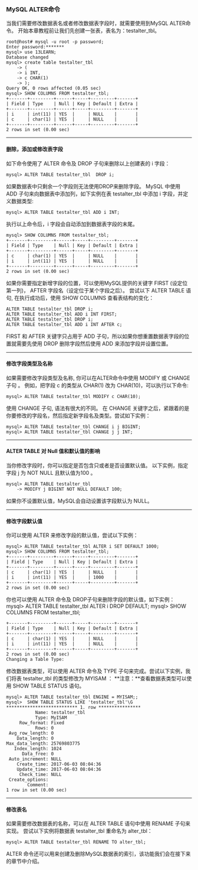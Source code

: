 ### MySQL ALTER命令
当我们需要修改数据表名或者修改数据表字段时，就需要使用到MySQL ALTER命令。
开始本章教程前让我们先创建一张表，表名为：testalter_tbl。
```other
root@host# mysql -u root -p password;
Enter password:*******
mysql> use 13LEARN;
Database changed
mysql> create table testalter_tbl
    -> (
    -> i INT,
    -> c CHAR(1)
    -> );
Query OK, 0 rows affected (0.05 sec)
mysql> SHOW COLUMNS FROM testalter_tbl;
+-------+---------+------+-----+---------+-------+
| Field | Type    | Null | Key | Default | Extra |
+-------+---------+------+-----+---------+-------+
| i     | int(11) | YES  |     | NULL    |       |
| c     | char(1) | YES  |     | NULL    |       |
+-------+---------+------+-----+---------+-------+
2 rows in set (0.00 sec)
```

---

#### 删除，添加或修改表字段
如下命令使用了 ALTER 命令及 DROP 子句来删除以上创建表的 i 字段：
```other
mysql> ALTER TABLE testalter_tbl  DROP i;
```
如果数据表中只剩余一个字段则无法使用DROP来删除字段。
MySQL 中使用 ADD 子句来向数据表中添加列，如下实例在表 testalter_tbl 中添加 i 字段，并定义数据类型:
```other
mysql> ALTER TABLE testalter_tbl ADD i INT;
```
执行以上命令后，i 字段会自动添加到数据表字段的末尾。
```other
mysql> SHOW COLUMNS FROM testalter_tbl;
+-------+---------+------+-----+---------+-------+
| Field | Type    | Null | Key | Default | Extra |
+-------+---------+------+-----+---------+-------+
| c     | char(1) | YES  |     | NULL    |       |
| i     | int(11) | YES  |     | NULL    |       |
+-------+---------+------+-----+---------+-------+
2 rows in set (0.00 sec)
```
如果你需要指定新增字段的位置，可以使用MySQL提供的关键字 FIRST (设定位第一列)， AFTER 字段名（设定位于某个字段之后）。
尝试以下 ALTER TABLE 语句, 在执行成功后，使用 SHOW COLUMNS 查看表结构的变化：
```other
ALTER TABLE testalter_tbl DROP i;
ALTER TABLE testalter_tbl ADD i INT FIRST;
ALTER TABLE testalter_tbl DROP i;
ALTER TABLE testalter_tbl ADD i INT AFTER c;
```
FIRST 和 AFTER 关键字只占用于 ADD 子句，所以如果你想重置数据表字段的位置就需要先使用 DROP 删除字段然后使用 ADD 来添加字段并设置位置。

---

#### 修改字段类型及名称
如果需要修改字段类型及名称, 你可以在ALTER命令中使用 MODIFY 或 CHANGE 子句 。
例如，把字段 c 的类型从 CHAR(1) 改为 CHAR(10)，可以执行以下命令:
```other
mysql> ALTER TABLE testalter_tbl MODIFY c CHAR(10);
```
使用 CHANGE 子句, 语法有很大的不同。 在 CHANGE 关键字之后，紧跟着的是你要修改的字段名，然后指定新字段名及类型。尝试如下实例：
```other
mysql> ALTER TABLE testalter_tbl CHANGE i j BIGINT;
mysql> ALTER TABLE testalter_tbl CHANGE j j INT;
```

---

#### ALTER TABLE 对 Null 值和默认值的影响
当你修改字段时，你可以指定是否包含只或者是否设置默认值。
以下实例，指定字段 j 为 NOT NULL 且默认值为100 。
```other
mysql> ALTER TABLE testalter_tbl 
    -> MODIFY j BIGINT NOT NULL DEFAULT 100;
```
如果你不设置默认值，MySQL会自动设置该字段默认为 NULL。

---

#### 修改字段默认值
你可以使用 ALTER 来修改字段的默认值，尝试以下实例：
```other
mysql> ALTER TABLE testalter_tbl ALTER i SET DEFAULT 1000;
mysql> SHOW COLUMNS FROM testalter_tbl;
+-------+---------+------+-----+---------+-------+
| Field | Type    | Null | Key | Default | Extra |
+-------+---------+------+-----+---------+-------+
| c     | char(1) | YES  |     | NULL    |       |
| i     | int(11) | YES  |     | 1000    |       |
+-------+---------+------+-----+---------+-------+
2 rows in set (0.00 sec)
```
你也可以使用 ALTER 命令及 DROP子句来删除字段的默认值，如下实例：
mysql> ALTER TABLE testalter_tbl ALTER i DROP DEFAULT;
mysql> SHOW COLUMNS FROM testalter_tbl;
```other
+-------+---------+------+-----+---------+-------+
| Field | Type    | Null | Key | Default | Extra |
+-------+---------+------+-----+---------+-------+
| c     | char(1) | YES  |     | NULL    |       |
| i     | int(11) | YES  |     | NULL    |       |
+-------+---------+------+-----+---------+-------+
2 rows in set (0.00 sec)
Changing a Table Type:
```
修改数据表类型，可以使用 ALTER 命令及 TYPE 子句来完成。尝试以下实例，我们将表 testalter_tbl 的类型修改为 MYISAM ：
**注意：**查看数据表类型可以使用 SHOW TABLE STATUS 语句。
```other
mysql> ALTER TABLE testalter_tbl ENGINE = MYISAM;;
mysql>  SHOW TABLE STATUS LIKE 'testalter_tbl'\G
*************************** 1. row ****************
           Name: testalter_tbl
           Type: MyISAM
     Row_format: Fixed
           Rows: 0
 Avg_row_length: 0
    Data_length: 0
Max_data_length: 25769803775
   Index_length: 1024
      Data_free: 0
 Auto_increment: NULL
    Create_time: 2017-06-03 08:04:36
    Update_time: 2017-06-03 08:04:36
     Check_time: NULL
 Create_options:
        Comment:
1 row in set (0.00 sec)
```

---

#### 修改表名
如果需要修改数据表的名称，可以在 ALTER TABLE 语句中使用 RENAME 子句来实现。
尝试以下实例将数据表 testalter_tbl 重命名为 alter_tbl：
```other
mysql> ALTER TABLE testalter_tbl RENAME TO alter_tbl;
```
ALTER 命令还可以用来创建及删除MySQL数据表的索引，该功能我们会在接下来的章节中介绍。